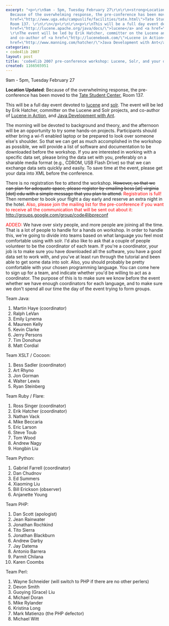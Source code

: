 ```yaml
---
excerpt: "<p>\r\n9am - 5pm, Tuesday February 27\r\n\r\n<strong>Location Updated</strong>:
  Because of the overwhelming response, the pre-conference has been moved to the <a
  href=\"http://www.uga.edu/campuslife/facilities/tate.html\">Tate Student Center</a>,
  Room 137. \r\n\r\n</p>\r\n\r\n<p>\r\nThis will be a full day event devoted to <a
  href=\"http://lucene.apache.org/java/docs/\">lucene</a> and <a href=\"http://incubator.apache.org/solr/\">solr</a>.
  \r\nThe event will be led by Erik Hatcher, committer on the Lucene and Solr projects,
  and co-author of <a href=\"http://lucenebook.com/\">Lucene in Action</a>, and <a
  href=\"http://www.manning.com/hatcher/\">Java Development with Ant</a>. \r\n</p>"
categories:
- code4lib 2007
layout: post
title: 'code4lib 2007 pre-conference workshop: Lucene, Solr, and your data'
created: 1166565951
---
```

<p>
9am - 5pm, Tuesday February 27

<strong>Location Updated</strong>: Because of the overwhelming response, the pre-conference has been moved to the <a href="http://www.uga.edu/campuslife/facilities/tate.html">Tate Student Center</a>, Room 137. 

</p>

<p>
This will be a full day event devoted to <a href="http://lucene.apache.org/java/docs/">lucene</a> and <a href="http://incubator.apache.org/solr/">solr</a>. 
The event will be led by Erik Hatcher, committer on the Lucene and Solr projects, and co-author of <a href="http://lucenebook.com/">Lucene in Action</a>, and <a href="http://www.manning.com/hatcher/">Java Development with Ant</a>. 
</p>
<p>
The morning will be devoted to background and theory, and the afternoon will be an opportunity to try some hands-on projects. Participants should either bring a wi-fi enabled laptop or be prepared to look over someone else's shoulder. So that we can get as much accomplished in the workshop as possible, we will provide a list of software and documentation to be downloaded before the workshop. If you are interested in working with a specific data set, please bring the data set with you, preferably on a sharable media format (e.g., CDROM, USB Flash Drive) so that we can exchange data sets quickly and easily. To save time at the event, please get your data into XML before the conference. 
</p>
<p>
There is no registration fee to attend the workshop. <strike>However, so that we can plan for adequate space, please register by emailing bess [at] virginia [dot] edu with a simple message that you plan to attend.</strike> <font color="red">Registration is full!</font> Then remember to book your flight a day early and reserve an extra night in the hotel. <font color="red">Also, please join the mailing list for the pre-conference if you want to receive all the communication that will be sent out about it: <a href="http://groups.google.com/group/code4libpreconf">http://groups.google.com/group/code4libpreconf</a></font>
</p>
<p>
<font color="red">ADDED:</font> 
We have over sixty people, and more people are joining all the time. That is a lot of people to handle for a hands on workshop. In order to handle this, we're going to divide into teams based on what language you feel most comfortable using with solr. I'd also like to ask that a couple of people volunteer to be the coordinator of each team. If you're a coordinator, your job is to make sure you have downloaded all the software, you have a good data set to work with, and you've at least run through the tutorial and been able to get some data into solr. Also, you should probably be pretty comfortable with your chosen programming language. You can come here to sign up for a team, and indicate whether you'd be willing to act as a coordinator. The purpose of this is to make sure we know before the event whether we have enough coordinators for each language, and to make sure we don't spend all our time the day of the event trying to form groups.
</p>

<p>
Team Java:
<ol>
<li>Martin Haye (coordinator)</li>
<li>Ralph LeVan</li>
<li>Emily Lynema</li>
<li>Maureen Kelly</li>
<li>Kevin Clarke</li>
<li>Jerry Persons</li>
<li>Tim Donohue</li>
<li>Matt Cordial</li>
</ol>

</p>

<p>
Team XSLT / Cocoon:
<ol>
<li>Bess Sadler (coordinator)</li>
<li>Art Rhyno</li>
<li>Jon Gorman</li>
<li>Walter Lewis</li>
<li>Ryan Steinberg</li>

</ol>
</p>

<p>
Team Ruby / Flare:
<ol>
<li>Ross Singer (coordinator)</li>
<li>Erik Hatcher (coordinator)</li>
<li>Nathan Vack</li>
<li>Mike Beccaria</li>
<li>Eric Larson</li>
<li>Steve Toub</li>
<li>Tom Wood</li>
<li>Andrew Nagy</li>
<li>Hongbin Liu</li>
</ol>
</p>

<p>
Team Python:
<ol>
<li>Gabriel Farrell (coordinator)</li>
<li>Dan Chudnov</li>
<li>Ed Summers</li>
<li>Xiaoming Liu</li>
<li>Bill Erickson (observer)</li>
<li>Anjanette Young</li>
</ol>
</p>

<p>
Team PHP:
<ol>
<li>Dan Scott (apologist)</li>
<li>Jean Rainwater</li>
<li>Jonathan Rochkind</li>
<li>Tito Sierra</li>
<li>Jonathan Blackburn</li>
<li>Andrew Darby</li>
<li>Jay Datema</li>
<li>Antonio Barrera</li>
<li>Parmit Chilana</li>
<li>Karen Coombs</li>
</ol>
</p>

<p>
Team Perl:
<ol>
<li>Wayne Schneider (will switch to PHP if there are no other perlers)</li>
<li>Devon Smith</li>
<li>Guoying (Grace) Liu</li>
<li>Michael Doran</li>
<li>Mike Rylander</li>
<li>Kristina Long</li>
<li>Mark Matienzo (the PHP defector)</li>
<li>Michael Witt</li>
</ol>
</p>
